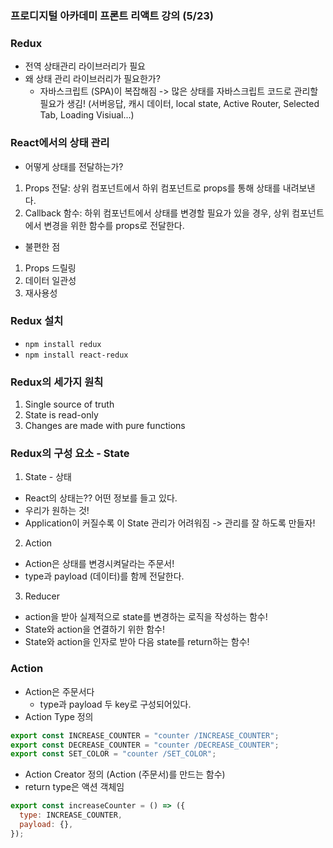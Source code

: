 ### 프로디지털 아카데미 프론트 리액트 강의 (5/23)

### Redux
- 전역 상태관리 라이브러리가 필요
- 왜 상태 관리 라이브러리가 필요한가?
    - 자바스크립트 (SPA)이 복잡해짐 -> 많은 상태를 자바스크립트 코드로 관리할 필요가 생김! (서버응답, 캐시 데이터, local state, Active Router, Selected Tab, Loading Visiual...)

### React에서의 상태 관리
- 어떻게 상태를 전달하는가?
1. Props 전달: 상위 컴포넌트에서 하위 컴포넌트로 props를 통해 상태를 내려보낸다.
2. Callback 함수: 하위 컴포넌트에서 상태를 변경할 필요가 있을 경우, 상위 컴포넌트에서 변경을 위한 함수를 props로 전달한다.

- 불편한 점
1. Props 드릴링
2. 데이터 일관성
3. 재사용성


### Redux 설치
- `npm install redux`
- `npm install react-redux`

### Redux의 세가지 원칙
1. Single source of truth
2. State is read-only
3. Changes are made with pure functions

### Redux의 구성 요소 - State
1. State - 상태
  - React의 상태는?? 어떤 정보를 들고 있다.
  - 우리가 원하는 것! 
  - Application이 커질수록 이 State 관리가 어려워짐
  -> 관리를 잘 하도록 만들자!

2. Action
  - Action은 상태를 변경시켜달라는 주문서!
  - type과 payload (데이터)를 함께 전달한다.

3. Reducer
  - action을 받아 실제적으로 state를 변경하는 로직을 작성하는 함수!
  - State와 action을 연결하기 위한 함수!
  - State와 action을 인자로 받아 다음 state를 return하는 함수! 

### Action
- Action은 주문서다
    - type과 payload 두 key로 구성되어있다.
- Action Type 정의
```jsx
export const INCREASE_COUNTER = "counter /INCREASE_COUNTER";
export const DECREASE_COUNTER = "counter /DECREASE_COUNTER";
export const SET_COLOR = "counter /SET_COLOR";
```
- Action Creator 정의 (Action (주문서)를 만드는 함수)
- return type은 액션 객체임
```jsx
export const increaseCounter = () => ({
  type: INCREASE_COUNTER,
  payload: {},
});
```
